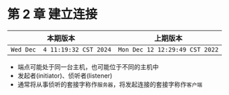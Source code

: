 # 第 2 章 建立连接

|本期版本| 上期版本
|:---:|:---:
`Wed Dec  4 11:19:32 CST 2024` | `Mon Dec 12 12:29:49 CST 2022`

* 端点可能处于同一台主机，也可能位于不同的主机中
* 发起者(initiator)、侦听者(listener)
* 通常将从事侦听的套接字称作`服务器`，将发起连接的套接字称作`客户端`